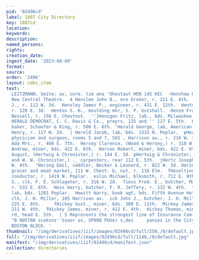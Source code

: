 ```yaml
---
pid: '02496cd'
label: 1887 City Directory
key: 1887cd
location: 
keywords: 
description: 
named_persons: 
rights: 
creation_date: 
ingest_date: '2023-08-09'
format: 
source: 
order: '2496'
layout: cmhc_item
text: '                                                                                 HARLES
  LEITZMANN, Seite: av, core. tim ana ‘Ohestaut HEN 145 HIC  -Henshaw Clarence, waiter,
  New Central Theatre.  4 Henslee John B., ore broker, r. 211 E. 4th.  Hensley Hiram
  J., r. 112 W. 3d.  Hensley James P., engineer, r. 431 E. 12th.  Henton L. M., furnaceman.
  r. 120 E. 3d.  Henton S. H., moulding mkr, S. P. Gutshall.  Henze Frank, clk, J.
  Nessell, r. 150 E. Chestnut.  ''}Henzgen Fritz, lab., bds. Milwaukee House.  ,-
  HERALD DEMOCRAT, C. C. Davis & Co., proprs, 125 and '' 127 E. 5th.  Herald Edward,
  baker, Schaefer & King, r. 500 E. 6th. ‘Herald George, lab, American Smelter.  Here
  Henry, r. 117 W. 2d.  | Herold Jacob, lab, bds. 1315 N. Poplar.  pHeron John H.,
  physician and surgeon, rooms 5 and 7, 501 , Harrison av., r. 216 W. 3d.  p Herrick
  Ada Mrs., r. 408 E. 7th.  Hersey Clarence, (Wood & Hersey,) r. 318 W. 4th.  Herson
  Andrew, miner, bds. 422 E. 6th.  Herson Robert, miner, bds. 422 E. 6th.  iHertwig
  August, (Hertwig & Chronister,) r. 144 E. 3d. pHertwig & Chronister, (A. Hertwig
  and W. W. Chronister,) ._ carpenters, rear 112 E. 5th.  jHertz Joseph, r. rear 117
  W. 4th.  ‘Herzog Emil, saddler, Becker & Leonard, r. 822 W. 3d. Herzog William C.,
  grocer and meat market, 111 W. Chest- b, nut, r. 116 Elm.  fHeseltine Charles H.,
  conductor, r. 1419 N. Poplar.  eslin Michael, blksmith, r. 712 E. 9th.  ess Alfred
  S., clk, F. E. Schlageter, r. 316 W. 2d.  fiess Fred. E., butcher, Markt & Briel,
  r. 533 E. 6th.  Hess Harry, butcher, F. R. Jeffery, r. 132 W. 4th.  fHession John,
  lab, bds. 1201 Poplar.  Hewitt Harry, book agt, bds. Fifth Avenue Hotel.  Wick Christian,
  clk, J. H. Miller, 105 Harrison av.  ick John J., butcher, J. H. Miller, r. rear
  225 E. 6th.     fHickey Gust., miner, bds. 300 E. 11th.  Mickey James, lab, r. rear
  211 W. 4th.  fHickey James, miner, r. 412 E. 4th.  Hickey Thomas, miner, r. Strayhorse
  rd, head E. 5th.  | S Represents the strongest line of Insurance Com- ED STEEL  WHBHING
  "B NOSTAN sceksns''Ssoor ax, SP00Q PUUe) s,dei     panies in the City. 21 and 22
  BOSTON BLOCK. '
thumbnail: "/img/derivatives/iiif/images/02496cd/full/250,/0/default.jpg"
full: "/img/derivatives/iiif/images/02496cd/full/1140,/0/default.jpg"
manifest: "/img/derivatives/iiif/02496cd/manifest.json"
collection: directories
---
```

